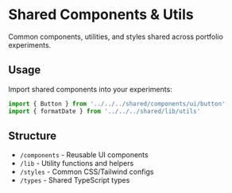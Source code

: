 # Shared Components & Utils

Common components, utilities, and styles shared across portfolio experiments.

## Usage
Import shared components into your experiments:

```typescript
import { Button } from '../../../shared/components/ui/button'
import { formatDate } from '../../../shared/lib/utils'
```

## Structure
- `/components` - Reusable UI components
- `/lib` - Utility functions and helpers  
- `/styles` - Common CSS/Tailwind configs
- `/types` - Shared TypeScript types
